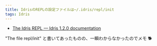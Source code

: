 ```yaml
---
title: IdrisのREPLの設定ファイルは~/.idris/repl/init
tags: Idris
---
```


- [The Idris REPL &mdash; Idris 1.2.0 documentation](http://docs.idris-lang.org/en/latest/reference/repl.html)

"The file repl/init" と書いてあったものの、一瞬わからなかったのでメモ :dog2:
